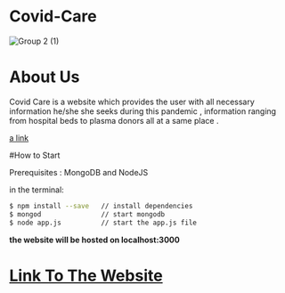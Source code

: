 # Covid-Care
![Group 2 (1)](https://user-images.githubusercontent.com/68319172/95670467-e6d40d00-0ba8-11eb-8143-6668a5a2f21b.png)
# About Us
Covid Care is a website which provides the user with all necessary information he/she she seeks during this pandemic , information ranging from hospital beds to plasma donors all at a same place .

[a link](https://secure-oasis-85299.herokuapp.com/)

#How to Start

Prerequisites : MongoDB and NodeJS

in the terminal:
```bash
$ npm install --save   // install dependencies
$ mongod               // start mongodb
$ node app.js          // start the app.js file
```
**the website will be hosted on localhost:3000**

# [Link To The Website](https://secure-oasis-85299.herokuapp.com/)


